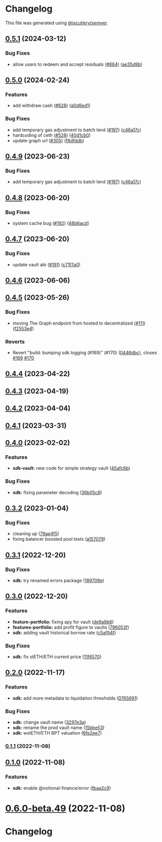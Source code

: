 # Changelog

This file was generated using [@jscutlery/semver](https://github.com/jscutlery/semver).

## [0.5.1](https://github.com/notional-finance/notional-monorepo/compare/sdk-0.5.0...sdk-0.5.1) (2024-03-12)


### Bug Fixes

* allow users to redeem and accept residuals ([#664](https://github.com/notional-finance/notional-monorepo/issues/664)) ([ae35d9b](https://github.com/notional-finance/notional-monorepo/commit/ae35d9b10231288f36d1f4c75bb1d87183d0bdce))

## [0.5.0](https://github.com/notional-finance/notional-monorepo/compare/sdk-0.4.8...sdk-0.5.0) (2024-02-24)


### Features

* add withdraw cash ([#628](https://github.com/notional-finance/notional-monorepo/issues/628)) ([a0d6ed1](https://github.com/notional-finance/notional-monorepo/commit/a0d6ed123d9b7926e80e8a436bd7e26ea31ad349))


### Bug Fixes

* add temporary gas adjustment to batch lend ([#197](https://github.com/notional-finance/notional-monorepo/issues/197)) ([c46a17c](https://github.com/notional-finance/notional-monorepo/commit/c46a17c6c187ac542092b0c9c301bba45d9a1f2c))
* hardcoding of ceth ([#528](https://github.com/notional-finance/notional-monorepo/issues/528)) ([40d1cb0](https://github.com/notional-finance/notional-monorepo/commit/40d1cb0f86e2b959d015811cd304417efed8445f))
* update graph url ([#305](https://github.com/notional-finance/notional-monorepo/issues/305)) ([f8dfddb](https://github.com/notional-finance/notional-monorepo/commit/f8dfddb83446feb427b698008a54efea7e7893fd))

## [0.4.9](https://github.com/notional-finance/notional-monorepo/compare/sdk-0.4.8...sdk-0.4.9) (2023-06-23)


### Bug Fixes

* add temporary gas adjustment to batch lend ([#197](https://github.com/notional-finance/notional-monorepo/issues/197)) ([c46a17c](https://github.com/notional-finance/notional-monorepo/commit/c46a17c6c187ac542092b0c9c301bba45d9a1f2c))

## [0.4.8](https://github.com/notional-finance/notional-monorepo/compare/sdk-0.4.7...sdk-0.4.8) (2023-06-20)


### Bug Fixes

* system cache bug ([#192](https://github.com/notional-finance/notional-monorepo/issues/192)) ([48b6acd](https://github.com/notional-finance/notional-monorepo/commit/48b6acd027ed480fd8fa2404fb8a399e5af4fd90))

## [0.4.7](https://github.com/notional-finance/notional-monorepo/compare/sdk-0.4.6...sdk-0.4.7) (2023-06-20)


### Bug Fixes

* update vault abi ([#191](https://github.com/notional-finance/notional-monorepo/issues/191)) ([c71f7a0](https://github.com/notional-finance/notional-monorepo/commit/c71f7a03073671c6ff7c3e90d02712bb8863056e))

## [0.4.6](https://github.com/notional-finance/notional-monorepo/compare/sdk-0.4.5...sdk-0.4.6) (2023-06-06)

## [0.4.5](https://github.com/notional-finance/notional-monorepo/compare/sdk-0.4.4...sdk-0.4.5) (2023-05-26)


### Bug Fixes

* moving The Graph endpoint from hosted to decentralized ([#111](https://github.com/notional-finance/notional-monorepo/issues/111)) ([f2553e4](https://github.com/notional-finance/notional-monorepo/commit/f2553e41fea96ac3a97361a1b163a545340c36fd))


### Reverts

* Revert "build: bumping sdk logging (#169)" (#170) ([0446dbc](https://github.com/notional-finance/notional-monorepo/commit/0446dbc0929ffdec40f51c4401492d884721acee)), closes [#169](https://github.com/notional-finance/notional-monorepo/issues/169) [#170](https://github.com/notional-finance/notional-monorepo/issues/170)

## [0.4.4](https://github.com/notional-finance/notional-monorepo/compare/sdk-0.4.3...sdk-0.4.4) (2023-04-22)

## [0.4.3](https://github.com/notional-finance/notional-monorepo/compare/sdk-0.4.2...sdk-0.4.3) (2023-04-19)

## [0.4.2](https://github.com/notional-finance/notional-monorepo/compare/sdk-0.4.1...sdk-0.4.2) (2023-04-04)

## [0.4.1](https://github.com/notional-finance/notional-monorepo/compare/sdk-0.4.0...sdk-0.4.1) (2023-03-31)

## [0.4.0](https://github.com/notional-finance/notional-monorepo/compare/sdk-0.3.2...sdk-0.4.0) (2023-02-02)


### Features

* **sdk-vault:** new code for simple strategy vault ([45afc6b](https://github.com/notional-finance/notional-monorepo/commit/45afc6b1a00c45b4e810b272b1190c9a5e6852d1))


### Bug Fixes

* **sdk:** fixing parameter decoding ([36b05c8](https://github.com/notional-finance/notional-monorepo/commit/36b05c82ee13ce58ce9cf6da5cf2f48964891ed3))

## [0.3.2](https://github.com/notional-finance/notional-monorepo/compare/sdk-0.3.1...sdk-0.3.2) (2023-01-04)


### Bug Fixes

* cleaning up ([79ae4f5](https://github.com/notional-finance/notional-monorepo/commit/79ae4f53c906767f468f5ec1dceafe1d69cb8bc7))
* fixing balancer boosted pool tests ([a157079](https://github.com/notional-finance/notional-monorepo/commit/a15707922f28cb3e1e4ddd249d666203d17655d0))

## [0.3.1](https://github.com/notional-finance/notional-monorepo/compare/sdk-0.3.0...sdk-0.3.1) (2022-12-20)


### Bug Fixes

* **sdk:** try renamed errors package ([189709e](https://github.com/notional-finance/notional-monorepo/commit/189709edaa5b6fd6edb20827e946bd5bfc443381))

## [0.3.0](https://github.com/notional-finance/notional-monorepo/compare/sdk-0.2.0...sdk-0.3.0) (2022-12-20)


### Features

* **feature-portfolio:** fixing apy for vault ([de9a9b6](https://github.com/notional-finance/notional-monorepo/commit/de9a9b678ea5528e01b75586fc2d5b444161df92))
* **features-portfolio:** add profit figure to vaults ([796053f](https://github.com/notional-finance/notional-monorepo/commit/796053fef4d93bc75b5e33e90491c4749fd9af27))
* **sdk:** adding vault historical borrow rate ([c5af94f](https://github.com/notional-finance/notional-monorepo/commit/c5af94fcd883f9ecb48cb078f6bf1898d4580a7f))


### Bug Fixes

* **sdk:** fix stETH/ETH current price ([11f6570](https://github.com/notional-finance/notional-monorepo/commit/11f657099c169c021c4bfb6ba5187bcd16223bed))

## [0.2.0](https://github.com/notional-finance/notional-monorepo/compare/sdk-0.1.1...sdk-0.2.0) (2022-11-17)


### Features

* **sdk:** add more metadata to liquidation thresholds ([0765691](https://github.com/notional-finance/notional-monorepo/commit/076569187424f66847f762a26f93cb88bddddc11))


### Bug Fixes

* **sdk:** change vault name ([3297e3a](https://github.com/notional-finance/notional-monorepo/commit/3297e3a5cdae3393e01d6b491b61658a07b4ea4a))
* **sdk:** rename the prod vault name ([15bbe53](https://github.com/notional-finance/notional-monorepo/commit/15bbe536fde57921a853f847ed838512b79ce516))
* **sdk:** wstETH/ETH BPT valuation ([6fe2ee7](https://github.com/notional-finance/notional-monorepo/commit/6fe2ee7ecf28092b0422c80ea541b911511dd721))

### [0.1.1](https://github.com/notional-finance/notional-monorepo/compare/sdk-0.1.0...sdk-0.1.1) (2022-11-08)

## [0.1.0](https://github.com/notional-finance/notional-monorepo/compare/sdk-0.6.0-beta.48...sdk-0.1.0) (2022-11-08)


### Features

* **sdk:** enable @notional-finance/error ([fbaa2c9](https://github.com/notional-finance/notional-monorepo/commit/fbaa2c9a0efcd64801787a055d8b78245d880ad6))

# [0.6.0-beta.49](https://github.com/notional-finance/notional-monorepo/compare/sdk-0.6.0-beta.48...sdk-0.6.0-beta.49) (2022-11-08)



# Changelog
